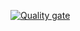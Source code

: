 [![Quality gate](https://sonarcloud.io/api/project_badges/quality_gate?project=fineksi_fin-dashboard-app-team7)](https://sonarcloud.io/summary/new_code?id=fineksi_fin-dashboard-app-team7)